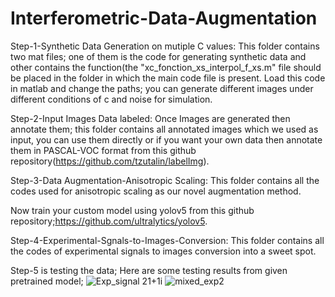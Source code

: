 # Interferometric-Data-Augmentation
Step-1-Synthetic Data Generation on mutiple C values: This folder contains two mat files; one of them is the code for generating synthetic data and other contains the function(the "xc_fonction_xs_interpol_f_xs.m" file should be placed in the folder in which the main code file is present. Load this code in matlab and change the paths; you can generate different images under different conditions of c and noise for simulation.

Step-2-Input Images Data labeled: Once Images are generated then annotate them; this folder contains all annotated images which we used as input, you can use them directly or if you want your own data then annotate them in PASCAL-VOC format from this github repository(https://github.com/tzutalin/labelImg).

Step-3-Data Augmentation-Anisotropic Scaling: This folder contains all the codes used for anisotropic scaling as our novel augmentation method.

Now train your custom model using yolov5 from this github repository;https://github.com/ultralytics/yolov5.

Step-4-Experimental-Sgnals-to-Images-Conversion: This folder contains all the codes of experimental signals to images conversion into a sweet spot.

Step-5 is testing the data; Here are some testing results from given pretrained model;
![Exp_signal 21+1i](https://user-images.githubusercontent.com/87930540/126940471-fa60059a-4acd-4d5a-b6da-9861f912384b.png)
![mixed_exp2](https://user-images.githubusercontent.com/87930540/126940491-8600c02a-5110-4c39-81b1-0d7857adf3ff.png)
